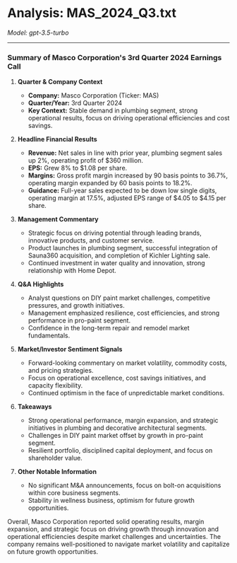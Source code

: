 # Analysis: MAS_2024_Q3.txt

*Model: gpt-3.5-turbo*

---

### Summary of Masco Corporation's 3rd Quarter 2024 Earnings Call

1. **Quarter & Company Context**
   - **Company:** Masco Corporation (Ticker: MAS)
   - **Quarter/Year:** 3rd Quarter 2024
   - **Key Context:** Stable demand in plumbing segment, strong operational results, focus on driving operational efficiencies and cost savings.

2. **Headline Financial Results**
   - **Revenue:** Net sales in line with prior year, plumbing segment sales up 2%, operating profit of $360 million.
   - **EPS:** Grew 8% to $1.08 per share.
   - **Margins:** Gross profit margin increased by 90 basis points to 36.7%, operating margin expanded by 60 basis points to 18.2%.
   - **Guidance:** Full-year sales expected to be down low single digits, operating margin at 17.5%, adjusted EPS range of $4.05 to $4.15 per share.

3. **Management Commentary**
   - Strategic focus on driving potential through leading brands, innovative products, and customer service.
   - Product launches in plumbing segment, successful integration of Sauna360 acquisition, and completion of Kichler Lighting sale.
   - Continued investment in water quality and innovation, strong relationship with Home Depot.

4. **Q&A Highlights**
   - Analyst questions on DIY paint market challenges, competitive pressures, and growth initiatives.
   - Management emphasized resilience, cost efficiencies, and strong performance in pro-paint segment.
   - Confidence in the long-term repair and remodel market fundamentals.

5. **Market/Investor Sentiment Signals**
   - Forward-looking commentary on market volatility, commodity costs, and pricing strategies.
   - Focus on operational excellence, cost savings initiatives, and capacity flexibility.
   - Continued optimism in the face of unpredictable market conditions.

6. **Takeaways**
   - Strong operational performance, margin expansion, and strategic initiatives in plumbing and decorative architectural segments.
   - Challenges in DIY paint market offset by growth in pro-paint segment.
   - Resilient portfolio, disciplined capital deployment, and focus on shareholder value.

7. **Other Notable Information**
   - No significant M&A announcements, focus on bolt-on acquisitions within core business segments.
   - Stability in wellness business, optimism for future growth opportunities.

Overall, Masco Corporation reported solid operating results, margin expansion, and strategic focus on driving growth through innovation and operational efficiencies despite market challenges and uncertainties. The company remains well-positioned to navigate market volatility and capitalize on future growth opportunities.